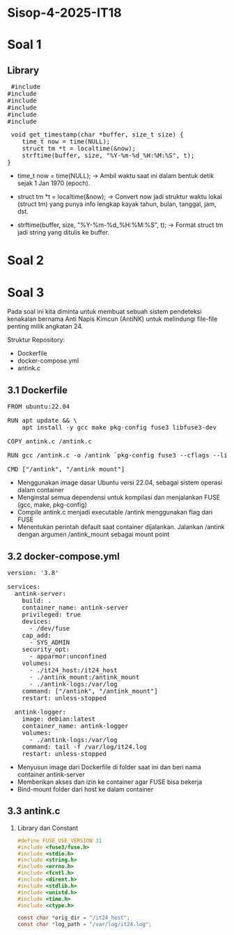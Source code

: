 # Sisop-4-2025-IT18
# Soal 1
## Library
<pre>
 #include <stdio.h>
#include <stdlib.h>
#include <string.h>
#include <time.h>
#include <dirent.h>
#include <sys/stat.h>
</pre>

<pre>
 void get_timestamp(char *buffer, size_t size) {
    time_t now = time(NULL);
    struct tm *t = localtime(&now);
    strftime(buffer, size, "%Y-%m-%d_%H:%M:%S", t);
}
</pre>
* time_t now = time(NULL);
→ Ambil waktu saat ini dalam bentuk detik sejak 1 Jan 1970 (epoch).

* struct tm *t = localtime(&now);
→ Convert now jadi struktur waktu lokal (struct tm) yang punya info lengkap kayak tahun, bulan, tanggal, jam, dst.

* strftime(buffer, size, "%Y-%m-%d_%H:%M:%S", t);
→ Format struct tm jadi string yang ditulis ke buffer.
# Soal 2
# Soal 3
Pada soal ini kita diminta untuk membuat sebuah sistem pendeteksi kenakalan bernama Anti Napis Kimcun (AntiNK) untuk melindungi file-file penting milik angkatan 24. 

Struktur Repository: 
  * Dockerfile
  * docker-compose.yml
  * antink.c

## 3.1 Dockerfile
<pre>
FROM ubuntu:22.04

RUN apt update && \
    apt install -y gcc make pkg-config fuse3 libfuse3-dev

COPY antink.c /antink.c

RUN gcc /antink.c -o /antink `pkg-config fuse3 --cflags --libs`

CMD ["/antink", "/antink_mount"] </pre>
* Menggunakan image dasar Ubuntu versi 22.04, sebagai sistem operasi dalam container
* Menginstal semua dependensi untuk kompilasi dan menjalankan FUSE (gcc, make, pkg-config)
* Compile antink.c menjadi executable /antink menggunakan flag dari FUSE
* Menentukan perintah default saat container dijalankan. Jalankan /antink dengan argumen /antink_mount sebagai mount point

## 3.2 docker-compose.yml
<pre>
version: '3.8'

services:
  antink-server:
    build: .
    container_name: antink-server
    privileged: true
    devices:
      - /dev/fuse
    cap_add:
      - SYS_ADMIN
    security_opt:
      - apparmor:unconfined
    volumes:
      - ./it24_host:/it24_host
      - ./antink_mount:/antink_mount
      - ./antink-logs:/var/log
    command: ["/antink", "/antink_mount"]
    restart: unless-stopped

  antink-logger:
    image: debian:latest
    container_name: antink-logger
    volumes:
      - ./antink-logs:/var/log
    command: tail -f /var/log/it24.log
    restart: unless-stopped </pre>
* Menyusun image dari Dockerfile di folder saat ini dan beri nama container antink-server
* Memberikan akses dan izin ke container agar FUSE bisa bekerja
* Bind-mount folder dari host ke dalam container

## 3.3 antink.c
1. Library dan Constant
    ```c
    #define FUSE_USE_VERSION 31
    #include <fuse3/fuse.h>
    #include <stdio.h>
    #include <string.h>
    #include <errno.h>
    #include <fcntl.h>
    #include <dirent.h>
    #include <stdlib.h>
    #include <unistd.h>
    #include <time.h>
    #include <ctype.h>

    const char *orig_dir = "/it24_host";
    const char *log_path = "/var/log/it24.log";
